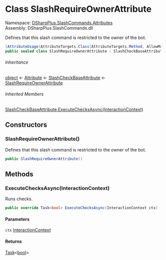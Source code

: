 # Class SlashRequireOwnerAttribute

Namespace: [DSharpPlus.SlashCommands.Attributes](DSharpPlus.SlashCommands.Attributes.md)  
Assembly: DSharpPlus.SlashCommands.dll

Defines that this slash command is restricted to the owner of the bot.

```csharp
[AttributeUsage(AttributeTargets.Class|AttributeTargets.Method, AllowMultiple = false, Inherited = false)]
public sealed class SlashRequireOwnerAttribute : SlashCheckBaseAttribute
```

###### Inheritance

[object](https://learn.microsoft.com/dotnet/api/system.object) ← 
[Attribute](https://learn.microsoft.com/dotnet/api/system.attribute) ← 
[SlashCheckBaseAttribute](DSharpPlus.SlashCommands.SlashCheckBaseAttribute.md) ← 
[SlashRequireOwnerAttribute](DSharpPlus.SlashCommands.Attributes.SlashRequireOwnerAttribute.md)

###### Inherited Members

[SlashCheckBaseAttribute.ExecuteChecksAsync\(InteractionContext\)](DSharpPlus.SlashCommands.SlashCheckBaseAttribute.md\#DSharpPlus\_SlashCommands\_SlashCheckBaseAttribute\_ExecuteChecksAsync\_DSharpPlus\_SlashCommands\_InteractionContext\_)

## Constructors

### <a id="DSharpPlus_SlashCommands_Attributes_SlashRequireOwnerAttribute__ctor"></a>SlashRequireOwnerAttribute\(\)

Defines that this slash command is restricted to the owner of the bot.

```csharp
public SlashRequireOwnerAttribute()
```

## Methods

### <a id="DSharpPlus_SlashCommands_Attributes_SlashRequireOwnerAttribute_ExecuteChecksAsync_DSharpPlus_SlashCommands_InteractionContext_"></a>ExecuteChecksAsync\(InteractionContext\)

Runs checks.

```csharp
public override Task<bool> ExecuteChecksAsync(InteractionContext ctx)
```

#### Parameters

`ctx` [InteractionContext](DSharpPlus.SlashCommands.InteractionContext.md)

#### Returns

[Task](https://learn.microsoft.com/dotnet/api/system.threading.tasks.task\-1)<[bool](https://learn.microsoft.com/dotnet/api/system.boolean)\>

